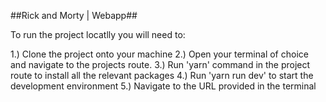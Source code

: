 ##Rick and Morty | Webapp##

To run the project locatlly you will need to:

1.) Clone the project onto your machine
2.) Open your terminal of choice and navigate to the projects route.
3.) Run 'yarn' command in the project route to install all the relevant packages
4.) Run 'yarn run dev' to start the development environment
5.) Navigate to the URL provided in the terminal

